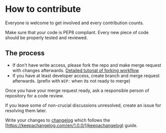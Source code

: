 # How to contribute

Everyone is welcome to get involved and every contribution counts.

Make sure that your code is PEP8 compliant. Every new piece of code should be properly tested and reviewed.

## The process

- If don't have write access, please fork the repo and make merge request with changes afterwards.
  [Detailed tutorial of forking workflow](https://docs.gitlab.com/ee/workflow/forking_workflow.html)
- If you have at least developer access, create branch and merge request afterwards.
  (prefix with `WIP:` when its not ready to merge)

Once you have your merge request ready, ask a responsible person of repository for a code review.

If you leave some of non-crucial discussions unresolved, create an issue for resolving them later.

Write your changes to [changelog](CHANGELOG.md) which follows the [https://keepachangelog.com/en/1.0.0/](keepachangelog)
guide.
